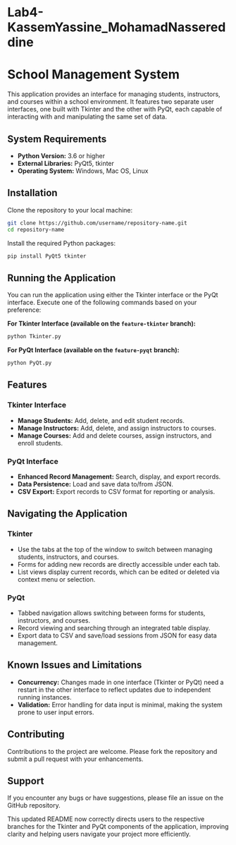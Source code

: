 # Lab4-KassemYassine_MohamadNassereddine

# School Management System

This application provides an interface for managing students, instructors, and courses within a school environment. It features two separate user interfaces, one built with Tkinter and the other with PyQt, each capable of interacting with and manipulating the same set of data.

## System Requirements

- **Python Version:** 3.6 or higher
- **External Libraries:** PyQt5, tkinter
- **Operating System:** Windows, Mac OS, Linux

## Installation

Clone the repository to your local machine:
```bash
git clone https://github.com/username/repository-name.git
cd repository-name
```

Install the required Python packages:
```bash
pip install PyQt5 tkinter
```

## Running the Application

You can run the application using either the Tkinter interface or the PyQt interface. Execute one of the following commands based on your preference:

**For Tkinter Interface (available on the `feature-tkinter` branch):**
```bash
python Tkinter.py
```

**For PyQt Interface (available on the `feature-pyqt` branch):**
```bash
python PyQt.py
```

## Features

### Tkinter Interface

- **Manage Students:** Add, delete, and edit student records.
- **Manage Instructors:** Add, delete, and assign instructors to courses.
- **Manage Courses:** Add and delete courses, assign instructors, and enroll students.

### PyQt Interface

- **Enhanced Record Management:** Search, display, and export records.
- **Data Persistence:** Load and save data to/from JSON.
- **CSV Export:** Export records to CSV format for reporting or analysis.

## Navigating the Application

### Tkinter

- Use the tabs at the top of the window to switch between managing students, instructors, and courses.
- Forms for adding new records are directly accessible under each tab.
- List views display current records, which can be edited or deleted via context menu or selection.

### PyQt

- Tabbed navigation allows switching between forms for students, instructors, and courses.
- Record viewing and searching through an integrated table display.
- Export data to CSV and save/load sessions from JSON for easy data management.

## Known Issues and Limitations

- **Concurrency:** Changes made in one interface (Tkinter or PyQt) need a restart in the other interface to reflect updates due to independent running instances.
- **Validation:** Error handling for data input is minimal, making the system prone to user input errors.

## Contributing

Contributions to the project are welcome. Please fork the repository and submit a pull request with your enhancements.

## Support

If you encounter any bugs or have suggestions, please file an issue on the GitHub repository.

This updated README now correctly directs users to the respective branches for the Tkinter and PyQt components of the application, improving clarity and helping users navigate your project more efficiently.
```
